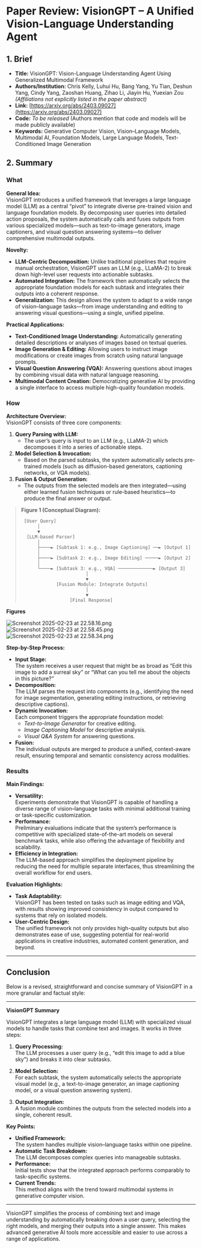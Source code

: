 # Paper Review: VisionGPT – A Unified Vision-Language Understanding Agent

## 1. Brief

- **Title:** VisionGPT: Vision-Language Understanding Agent Using Generalized Multimodal Framework
- **Authors/Institution:** Chris Kelly, Luhui Hu, Bang Yang, Yu Tian, Deshun Yang, Cindy Yang, Zaoshan Huang, Zihao Li, Jiayin Hu, Yuexian Zou  
  *(Affiliations not explicitly listed in the paper abstract)*
- **Link:** [https://arxiv.org/abs/2403.09027](https://arxiv.org/abs/2403.09027)
- **Code:** *To be released* (Authors mention that code and models will be made publicly available)
- **Keywords:** Generative Computer Vision, Vision–Language Models, Multimodal AI, Foundation Models, Large Language Models, Text-Conditioned Image Generation

## 2. Summary

### What

**General Idea:**  
VisionGPT introduces a unified framework that leverages a large language model (LLM) as a central “pivot” to integrate diverse pre-trained vision and language foundation models. By decomposing user queries into detailed action proposals, the system automatically calls and fuses outputs from various specialized models—such as text-to-image generators, image captioners, and visual question answering systems—to deliver comprehensive multimodal outputs.

**Novelty:**  
- **LLM-Centric Decomposition:** Unlike traditional pipelines that require manual orchestration, VisionGPT uses an LLM (e.g., LLaMA-2) to break down high-level user requests into actionable subtasks.
- **Automated Integration:** The framework then automatically selects the appropriate foundation models for each subtask and integrates their outputs into a coherent response.
- **Generalization:** This design allows the system to adapt to a wide range of vision–language tasks—from image understanding and editing to answering visual questions—using a single, unified pipeline.

**Practical Applications:**  
- **Text-Conditioned Image Understanding:** Automatically generating detailed descriptions or analyses of images based on textual queries.
- **Image Generation & Editing:** Allowing users to instruct image modifications or create images from scratch using natural language prompts.
- **Visual Question Answering (VQA):** Answering questions about images by combining visual data with natural language reasoning.
- **Multimodal Content Creation:** Democratizing generative AI by providing a single interface to access multiple high-quality foundation models.

### How

**Architecture Overview:**  
VisionGPT consists of three core components:
1. **Query Parsing with LLM:**  
   - The user’s query is input to an LLM (e.g., LLaMA-2) which decomposes it into a series of actionable steps.
2. **Model Selection & Invocation:**  
   - Based on the parsed subtasks, the system automatically selects pre-trained models (such as diffusion-based generators, captioning networks, or VQA models).
3. **Fusion & Output Generation:**  
   - The outputs from the selected models are then integrated—using either learned fusion techniques or rule-based heuristics—to produce the final answer or output.

> **Figure 1 (Conceptual Diagram):**  
> ```
>  [User Query]
>       │
>       ▼
>   [LLM-based Parser]
>       │
>       ├────► [Subtask 1: e.g., Image Captioning] ──► [Output 1]
>       │
>       ├────► [Subtask 2: e.g., Image Editing] ─────► [Output 2]
>       │
>       └────► [Subtask 3: e.g., VQA] ─────────────► [Output 3]
>                         │
>                         ▼
>              [Fusion Module: Integrate Outputs]
>                         │
>                         ▼
>                   [Final Response]
> ```

**Figures**

![Screenshot 2025-02-23 at 22.58.16.png](images%2FScreenshot%202025-02-23%20at%2022.58.16.png)
![Screenshot 2025-02-23 at 22.58.45.png](images%2FScreenshot%202025-02-23%20at%2022.58.45.png)
![Screenshot 2025-02-23 at 22.58.34.png](images%2FScreenshot%202025-02-23%20at%2022.58.34.png)


**Step-by-Step Process:**  
- **Input Stage:**  
  The system receives a user request that might be as broad as “Edit this image to add a surreal sky” or “What can you tell me about the objects in this picture?”
- **Decomposition:**  
  The LLM parses the request into components (e.g., identifying the need for image segmentation, generating editing instructions, or retrieving descriptive captions).
- **Dynamic Invocation:**  
  Each component triggers the appropriate foundation model:
  - *Text-to-Image Generator* for creative editing.
  - *Image Captioning Model* for descriptive analysis.
  - *Visual Q&A System* for answering questions.
- **Fusion:**  
  The individual outputs are merged to produce a unified, context-aware result, ensuring temporal and semantic consistency across modalities.

### Results

**Main Findings:**  
- **Versatility:**  
  Experiments demonstrate that VisionGPT is capable of handling a diverse range of vision–language tasks with minimal additional training or task-specific customization.
- **Performance:**  
  Preliminary evaluations indicate that the system’s performance is competitive with specialized state-of-the-art models on several benchmark tasks, while also offering the advantage of flexibility and scalability.
- **Efficiency in Integration:**  
  The LLM-based approach simplifies the deployment pipeline by reducing the need for multiple separate interfaces, thus streamlining the overall workflow for end users.

**Evaluation Highlights:**  
- **Task Adaptability:**  
  VisionGPT has been tested on tasks such as image editing and VQA, with results showing improved consistency in output compared to systems that rely on isolated models.
- **User-Centric Design:**  
  The unified framework not only provides high-quality outputs but also demonstrates ease of use, suggesting potential for real-world applications in creative industries, automated content generation, and beyond.

---

## Conclusion

Below is a revised, straightforward and concise summary of VisionGPT in a more granular and factual style:

---

**VisionGPT Summary**

VisionGPT integrates a large language model (LLM) with specialized visual models to handle tasks that combine text and images. It works in three steps:

1. **Query Processing:**  
   The LLM processes a user query (e.g., “edit this image to add a blue sky”) and breaks it into clear subtasks.

2. **Model Selection:**  
   For each subtask, the system automatically selects the appropriate visual model (e.g., a text-to-image generator, an image captioning model, or a visual question answering system).

3. **Output Integration:**  
   A fusion module combines the outputs from the selected models into a single, coherent result.

**Key Points:**

- **Unified Framework:**  
  The system handles multiple vision–language tasks within one pipeline.
- **Automatic Task Breakdown:**  
  The LLM decomposes complex queries into manageable subtasks.
- **Performance:**  
  Initial tests show that the integrated approach performs comparably to task-specific systems.
- **Current Trends:**  
  This method aligns with the trend toward multimodal systems in generative computer vision.

---
VisionGPT simplifies the process of combining text and image understanding by automatically breaking down a user query, selecting the right models, and merging their outputs into a single answer. This makes advanced generative AI tools more accessible and easier to use across a range of applications.

